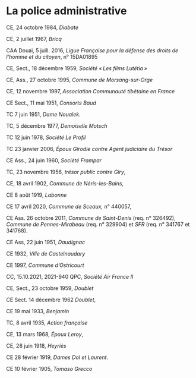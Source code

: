 # La police administrative

CE, 24 octobre 1984, _Diabate_

CE, 2 juillet 1967, _Bricq_

CAA Douai, 5 juill. 2016, _Ligue Française pour la défense des droits de l’homme et du citoyen_, n° 15DA01895

CE, Sect., 18 décembre 1959, _Société «_ _Les films Lutétia_ _»_

CE, Ass., 27 octobre 1995, _Commune de Morsang-sur-Orge_

CE, 12 novembre 1997, _Association Communauté tibétaine en France_

CE Sect., 11 mai 1951, _Consorts Baud_

TC 7 juin 1951, _Dame Noualek_.

TC, 5 décembre 1977, _Demoiselle Motsch_ 

TC 12 juin 1978, _Société Le Profil_ 

TC 23 janvier 2006, _Époux Girodie contre Agent judiciaire du Trésor_ 

CE Ass., 24 juin 1960, _Société Frampar_

TC, 23 novembre 1956, _trésor public contre Giry_,

CE, 18 avril 1902, _Commune de Néris-les-Bains_,

CE 8 août 1919, _Labonne_

CE 17 avril 2020, _Commune de Sceaux,_ n° 440057,

CE Ass. 26 octobre 2011, _Commune de Saint-Denis_ (req. n° 326492), _Commune de Pennes-Mirabeau_ (req. n° 329904) et _SFR_ (req. n° 341767 et 341768).

CE Ass, 22 juin 1951, _Daudignac_

CE 1932, _Ville de Castelnaudary_

CE 1997, _Commune d’Ostricourt_

CC, 15.10.2021, 2021-940 QPC, _Société Air France II_

CE, Sect., 23 octobre 1959, _Doublet_

CE Sect. 14 décembre 1962 _Doublet_,

CE 19 mai 1933, _Benjamin_

TC, 8 avril 1935, _Action française_ 

CE, 13 mars 1968, _Époux Leroy_,

CE, 28 juin 1918, _Heyriès_

CE 28 février 1919, _Dames Dol et Laurent_.

CE 10 février 1905, _Tomaso Grecco_